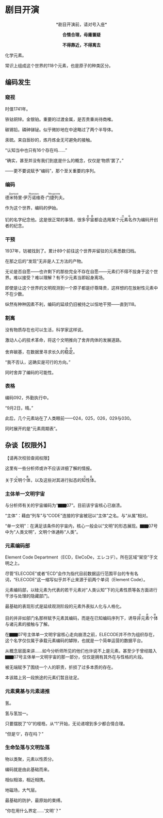 # 剧目开演

<center>*剧目开演前，请对号入座*<br>

**合情合理，毋庸置疑**<br>

**不得靠近，不得离去**</center>

化学元素。

常识上组成这个世界的118个元素，也是原子的种类区分。

## 编码发生

### 窥视

时值1741年。

铁钴铜锌。金银铂。重要的过渡金属，是否贵重尚待商榷。

碳锡铅。磷砷锑铋。似乎微妙地在中途略过了两个半导体。

汞硫。来自辰砂的，炼丹炼金无可避免的接触。

<span class="c050">“认知当中也只有16个存在吗……”</span>

<span class="c026">“确实，甚至并没有我们到底是什么的概念，仅仅是‘物质’罢了。”</span>

——更不要说赋予“编码”，那个至关重要的序列。

### 编码

<ruby>德米特里<rt>Дми́трий</rt></ruby>·<ruby>伊万诺维奇<rt>Ива́нович</rt></ruby>·<ruby>门捷列夫<rt>Менделе́ев</rt></ruby>。

作为这个世界，编码的伊始。

钔的名字纪念他。这是很正常的事情，很多<ruby>宇宙<rt>世界</rt></ruby>都会选用某个<ruby>元素名<rt>代号</rt></ruby>作为编码开创者的纪念。

### 干预

1937年，钫被找到了。累计89个前往这个世界并留驻的元素悉数归档。

在那之后的“发现”无非是人工方法的产物。

无论是否自愿——也许剩下的那些完全不存在自愿——元素们不得不投身于这个世界。难以接受？难以理解？有不少元素当即起身离场。

即使是让这个世界的文明观测到一个原子都是纡尊降贵，这样想的在放射性元素中不在少数。

纵然有种种因素不利，编码的延续仍旧被持之以恒地干预——直到118。

### 割离

没有物质存在也可以生活，科学家这样说。

激动人心的技术革命，将这个文明推向了舍弃肉体的发展道路。

舍弃碳基，在数据里寻求长久的<ruby>稳定<rt>存续</rt></ruby>。

<span class="c014">“我不否认，这确实是可行的方向。”</span>

同时舍弃了编码的可能性。

### 表格

编码092，外勤执行中。

<span class="c092">“9月2日，晴。”</span>

此后，几个元素站在了人类眼前——024，025，026，029与030。

同时展开的是“元素周期表”。

## 杂谈【权限外】

【请再次校验查阅权限】

这里有一些分析师或许不应该详细了解的情报。

关于<ruby>文明个体<rt>人类</rt></ruby>，以及这些对其进行拟态的<ruby>知性体<rt>元素</rt></ruby>。

### 主体单一文明宇宙

与分析师有关的宇宙编码为“▇▇07”。目前该宇宙核心已崩溃。

“主体”：藉由“列车”与“CODE”连接的宇宙被冠以“主体”之名。与“从属”相对。

“单一文明”：在满足该条件的宇宙内，核心一般会以“文明”的形态展现。▇▇07号中为“人类文明”，文明个体通称“人类”。

### 元素编码部

Element Code Department（ECD，EleCoDe，エレコデ）。所在区域“架空”于文明之上。

尽管“ELECODE”或者“ECD”会作为指代目前数据运行范围平台的专有名词，“ELECODE”这一缩写似乎并不止来源于前两个单词（Element Code）。

元素编码部，以硅元素为代表的若干元素对“人类认知”下的元素性质等各方面进行干涉与处理的隐藏部门。

最基础的表现形式是延续观测阶段的元素外表拟人化与人格化。

目的并非如部门名那样赋予元素其编码，而是在已知编码序列下，诱导<ruby>非元素个体<rt>分析师</rt></ruby>与诸元素的接触与了解。

在▇▇07号主体单一文明宇宙核心走向崩溃之前，ELECODE并不作为组织存在，这个名字仅仅属于承载元素编码的罅隙，也就是一个简单运营的数据平台。

从概念层面来讲……如今分析师所见的他们也许说不上是元素。甚至少于曾经踏入▇▇07号主体单一文明宇宙的那一部分，仅仅是拥有其外在与性格的片段。

被无端赋予了围绕一个人的职责，折损了过多本质的存在。

本该踏上另一段旅途的元素们暂且驻足。

### 元素奠基与元素递推

氢。

氢与氢加一。

只要摆脱了“0”的桎梏，从“1”开始，无论递增到多少都合情合理。

<span class="c002">“但是‘0’，存在吗？”</span>

### 生命坠落与文明坠落

物以类聚，元素以性质分。

编码就是由此基础而来。

相似相溶，相近相携。

地磁场，大气层。

最基础的防护，最原始的束缚。

<span class="c008">“你在用什么界定……‘文明’？”</span>
